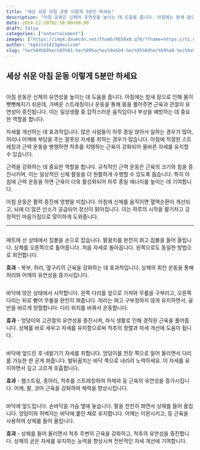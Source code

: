 ```yaml
---
title: "세상 쉬운 아침 운동 이렇게 5분만 하세요"
description: "아침 운동은 신체의 유연성을 높이는 데 도움을 줍니다. 아침에는 밤새 잠으로 인해 몸이 뻣뻣해지기 쉬운데, 가벼운 스트레칭이나 운동을 통해 몸을 풀어주면 근육과 관절의 유연성이 증진됩니다. 이는 일상생활 중 갑작스러운 움직임이나 부상을 예방하는 데 중요한 역할을 합니다"
date: 2024-12-20T02:58:00+09:00
draft: false
categories: ["entertainment"]
images: ["https://img4.daumcdn.net/thumb/R658x0.q70/?fname=https://t1.daumcdn.net/news/202411/18/tenbody/20241118073019713bclq.jpg", "https://t1.daumcdn.net/news/202411/18/tenbody/20241118073020030esll.gif", "https://t1.daumcdn.net/news/202411/18/tenbody/20241118073020423ewlx.gif", "https://t1.daumcdn.net/news/202411/18/tenbody/20241118073021321jqug.gif", "https://t1.daumcdn.net/news/202411/18/tenbody/20241118073021739rjpy.gif"]
author: "kgkstn1423gmailcom"
slug: "%ec%84%b8%ec%83%81-%ec%89%ac%ec%9a%b4-%ec%95%84%ec%b9%a8-%ec%9a%b4%eb%8f%99-%ec%9d%b4%eb%a0%87%ea%b2%8c-5%eb%b6%84%eb%a7%8c-%ed%95%98%ec%84%b8%ec%9a%94"
---
```


<h2 >세상 쉬운 아침 운동 이렇게 5분만 하세요</h2> <figure ><img src="https://img4.daumcdn.net/thumb/R658x0.q70/?fname=https://t1.daumcdn.net/news/202411/18/tenbody/20241118073019713bclq.jpg" alt=""/></figure> <p>아침 운동은 신체의 유연성을 높이는 데 도움을 줍니다. 아침에는 밤새 잠으로 인해 몸이 뻣뻣해지기 쉬운데, 가벼운 스트레칭이나 운동을 통해 몸을 풀어주면 근육과 관절의 유연성이 증진됩니다. 이는 일상생활 중 갑작스러운 움직임이나 부상을 예방하는 데 중요한 역할을 합니다.</p> <p>자세를 개선하는 데 효과적입니다. 많은 사람들이 하루 종일 앉아서 일하는 경우가 많아, 허리나 어깨에 부담을 주는 잘못된 자세를 취하는 경우가 많습니다. 아침에 적절한 스트레칭과 근력 운동을 병행하면 척추를 지탱하는 근육이 강화되어 올바른 자세를 유지할 수 있습니다.</p> <p>근력을 강화하는 데 중요한 역할을 합니다. 규칙적인 근력 운동은 근육의 크기와 힘을 증진시키며, 이는 일상적인 신체 활동을 더 원활하게 수행할 수 있도록 돕습니다. 특히 아침에 근력 운동을 하면 근육이 더욱 활성화되어 하루 종일 에너지를 높이는 데 기여합니다.</p> <p>아침 운동은 활력 증진에 영향을 미칩니다. 아침에 신체를 움직이면 혈액순환이 개선되고, 뇌에 더 많은 산소가 공급되어 정신이 맑아집니다. 이는 하루의 시작을 활기차고 긍정적인 마음가짐으로 맞이하게 도와줍니다.</p> <hr /> <figure ><img src="https://t1.daumcdn.net/news/202411/18/tenbody/20241118073020030esll.gif" alt=""/></figure> <p>매트에 선 상태에서 짐볼을 손으로 잡습니다. 팔꿈치를 완전히 펴고 짐볼을 들어 올립니다. 상체를 오른쪽으로 틀어줍니다. 처음 자세로 돌아옵니다. 왼쪽으로도 동일한 방법으로 회전합니다.</p> <p><strong>효과</strong> - 복부, 허리, 옆구리의 근육을 강화하는 데 효과적입니다. 상체의 회전 운동을 통해 허리와 어깨의 유연성을 증가시킵니다.</p> <figure ><img src="https://t1.daumcdn.net/news/202411/18/tenbody/20241118073020423ewlx.gif" alt=""/></figure> <p>바닥에 앉은 상태에서 시작합니다. 왼쪽 다리를 앞으로 가져와 무릎을 구부리고, 오른쪽 다리는 뒤로 뻗어 무릎을 완전히 펴줍니다. 허리는 펴고 구부정하지 않게 유지하면서, 골반을 바르게 정렬합니다. 다리 위치를 바꿔서 운동합니다.</p> <p><strong>효과</strong> - 엉덩이와 고관절의 유연성을 증진시켜, 좌식 생활로 인해 경직된 근육을 풀어줍니다. 상체를 바로 세우고 자세를 유지함으로써 척추의 정렬과 자세 개선에 도움이 됩니다.</p> <figure ><img src="https://t1.daumcdn.net/news/202411/18/tenbody/20241118073021321jqug.gif" alt=""/></figure> <p>바닥에 엎드린 후 네발기기 자세를 취합니다. 엉덩이를 천장 쪽으로 밀어 올리면서 다리를 가능한 한 곧게 펴줍니다. 발뒤꿈치는 바닥 쪽으로 내리려 노력하세요. 이 자세를 유지하면서 깊고 고르게 호흡합니다.</p> <p><strong>효과</strong> - 햄스트링, 종아리, 척추를 스트레칭하여 하체와 등 근육의 유연성을 증가시킵니다. 어깨, 팔, 코어 근육을 강화하여 체력을 향상시킵니다.</p> <figure ><img src="https://t1.daumcdn.net/news/202411/18/tenbody/20241118073021739rjpy.gif" alt=""/></figure> <p>바닥에 엎드립니다. 손바닥을 가슴 옆에 놓습니다. 팔을 천천히 펴면서 상체를 들어 올립니다. 엉덩이와 허벅지는 바닥에 붙인 채로 유지합니다. 어깨는 이완시키고, 등 근육을 사용하여 상체를 들어 올립니다.</p> <p><strong>효과</strong> - 상체를 들어 올리면서 척추 주변의 근육을 강화하고, 척추의 유연성을 증진합니다. 상체의 곧은 자세를 유지하는 능력을 향상시켜 전반적인 자세 개선에 기여합니다.</p>